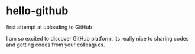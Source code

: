 # hello-github
first attempt at uploading to GitHub

I am so excited to discover GitHub platform, its really nice to sharing codes and getting codes from your colleagues.
